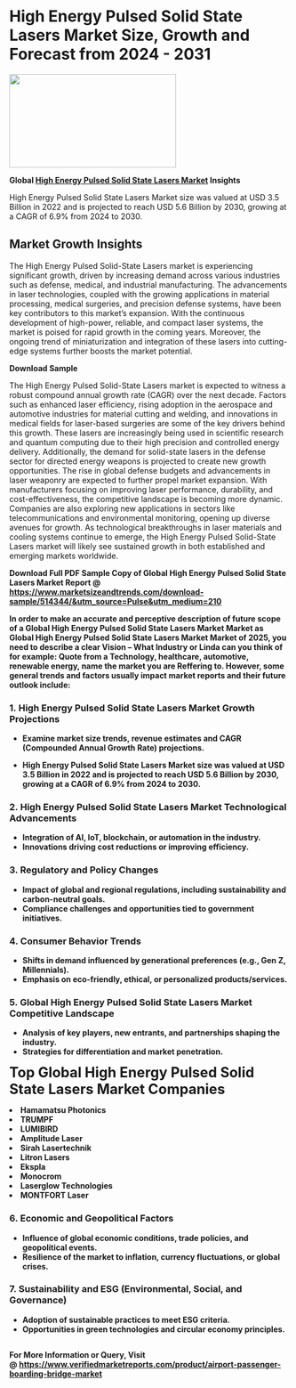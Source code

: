 <H1>High Energy Pulsed Solid State Lasers Market Size, Growth and Forecast from 2024 - 2031</H1><img class="aligncenter size-medium wp-image-584254" src="https://thirdeyenews.in/wp-content/uploads/2024/09/Global-Market-Research-300x168.jpeg" alt="" width="300" height="168" /><p><strong>Global&nbsp;<a href="https://www.marketsizeandtrends.com/download-sample/514344/&amp;utm_source=Pulse&amp;utm_medium=210">High Energy Pulsed Solid State Lasers Market</a> Insights</strong></p><p>High Energy Pulsed Solid State Lasers Market size was valued at USD 3.5 Billion in 2022 and is projected to reach USD 5.6 Billion by 2030, growing at a CAGR of 6.9% from 2024 to 2030.</p><p><h2>Market Growth Insights</h2> <p>The High Energy Pulsed Solid-State Lasers market is experiencing significant growth, driven by increasing demand across various industries such as defense, medical, and industrial manufacturing. The advancements in laser technologies, coupled with the growing applications in material processing, medical surgeries, and precision defense systems, have been key contributors to this market’s expansion. With the continuous development of high-power, reliable, and compact laser systems, the market is poised for rapid growth in the coming years. Moreover, the ongoing trend of miniaturization and integration of these lasers into cutting-edge systems further boosts the market potential.</p> <p><strong>Download Sample</strong></p> <p>The High Energy Pulsed Solid-State Lasers market is expected to witness a robust compound annual growth rate (CAGR) over the next decade. Factors such as enhanced laser efficiency, rising adoption in the aerospace and automotive industries for material cutting and welding, and innovations in medical fields for laser-based surgeries are some of the key drivers behind this growth. These lasers are increasingly being used in scientific research and quantum computing due to their high precision and controlled energy delivery. Additionally, the demand for solid-state lasers in the defense sector for directed energy weapons is projected to create new growth opportunities. The rise in global defense budgets and advancements in laser weaponry are expected to further propel market expansion. With manufacturers focusing on improving laser performance, durability, and cost-effectiveness, the competitive landscape is becoming more dynamic. Companies are also exploring new applications in sectors like telecommunications and environmental monitoring, opening up diverse avenues for growth. As technological breakthroughs in laser materials and cooling systems continue to emerge, the High Energy Pulsed Solid-State Lasers market will likely see sustained growth in both established and emerging markets worldwide.</p> <p><strong></p><p><span class=""><strong>Download Full PDF Sample Copy of Global High Energy Pulsed Solid State Lasers Market Report</strong> @ <a href="https://www.marketsizeandtrends.com/download-sample/514344/&amp;utm_source=Pulse&amp;utm_medium=210" target="_blank">https://www.marketsizeandtrends.com/download-sample/514344/&amp;utm_source=Pulse&amp;utm_medium=210</a></span></p><p>In order to make an accurate and perceptive description of future scope of a Global&nbsp;High Energy Pulsed Solid State Lasers Market Market as Global&nbsp;High Energy Pulsed Solid State Lasers Market Market of 2025, you need to describe a clear Vision &ndash; What Industry or Linda can you think of for example: Quote from a Technology, healthcare, automotive, renewable energy, name the market you are Reffering to. However, some general trends and factors usually impact market reports and their future outlook include:</p><h3>1.&nbsp;<strong>High Energy Pulsed Solid State Lasers Market Growth Projections</strong></h3><ul><li>Examine market size trends, revenue estimates and CAGR (Compounded Annual Growth Rate) projections.</li><li><p>High Energy Pulsed Solid State Lasers Market size was valued at USD 3.5 Billion in 2022 and is projected to reach USD 5.6 Billion by 2030, growing at a CAGR of 6.9% from 2024 to 2030.</p></li></ul><h3>2.&nbsp;<strong>High Energy Pulsed Solid State Lasers Market Technological Advancements</strong></h3><ul><li>Integration of AI, IoT, blockchain, or automation in the industry.</li><li>Innovations driving cost reductions or improving efficiency.</li></ul><h3>3.&nbsp;<strong>Regulatory and Policy Changes</strong></h3><ul><li>Impact of global and regional regulations, including sustainability and carbon-neutral goals.</li><li>Compliance challenges and opportunities tied to government initiatives.</li></ul><h3>4.&nbsp;<strong>Consumer Behavior Trends</strong></h3><ul><li>Shifts in demand influenced by generational preferences (e.g., Gen Z, Millennials).</li><li>Emphasis on eco-friendly, ethical, or personalized products/services.</li></ul><h3>5.&nbsp;<strong>Global High Energy Pulsed Solid State Lasers Market Competitive Landscape</strong></h3><ul><li>Analysis of key players, new entrants, and partnerships shaping the industry.</li><li>Strategies for differentiation and market penetration.</li></ul><p data-pm-slice="1 1 []"><span style="color: inherit; font-family: inherit; font-size: 25px;">Top Global High Energy Pulsed Solid State Lasers Market Companies</span></p><div class="" data-test-id=""><p><li>Hamamatsu Photonics</li><li> TRUMPF</li><li> LUMIBIRD</li><li> Amplitude Laser</li><li> Sirah Lasertechnik</li><li> Litron Lasers</li><li> Ekspla</li><li> Monocrom</li><li> Laserglow Technologies</li><li> MONTFORT Laser</li></p></div><h3>6.&nbsp;<strong>Economic and Geopolitical Factors</strong></h3><ul><li>Influence of global economic conditions, trade policies, and geopolitical events.</li><li>Resilience of the market to inflation, currency fluctuations, or global crises.</li></ul><h3>7.&nbsp;<strong>Sustainability and ESG (Environmental, Social, and Governance)</strong></h3><ul><li>Adoption of sustainable practices to meet ESG criteria.</li><li>Opportunities in green technologies and circular economy principles.</li></ul><h2><strong style="font-size: 14px;">For More Information or Query, Visit @&nbsp;</strong><a style="background-color: #ffffff; font-size: 14px;" href="https://www.marketsizeandtrends.com/report/high-energy-pulsed-solid-state-lasers-market/" target="_blank">https://www.verifiedmarketreports.com/product/airport-passenger-boarding-bridge-market</a></h2>
